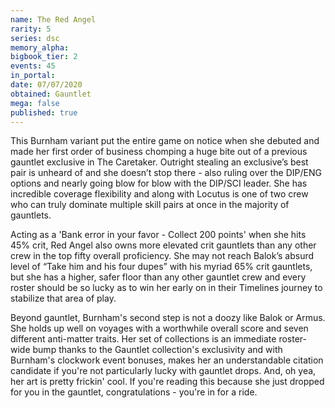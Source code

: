 ```yaml
---
name: The Red Angel
rarity: 5
series: dsc
memory_alpha:
bigbook_tier: 2
events: 45
in_portal:
date: 07/07/2020
obtained: Gauntlet
mega: false
published: true
---
```


This Burnham variant put the entire game on notice when she debuted and made her first order of business chomping a huge bite out of a previous gauntlet exclusive in The Caretaker. Outright stealing an exclusive’s best pair is unheard of and she doesn’t stop there - also ruling over the DIP/ENG options and nearly going blow for blow with the DIP/SCI leader. She has incredible coverage flexibility and along with Locutus is one of two crew who can truly dominate multiple skill pairs at once in the majority of gauntlets.

Acting as a 'Bank error in your favor - Collect 200 points' when she hits 45% crit, Red Angel also owns more elevated crit gauntlets than any other crew in the top fifty overall proficiency. She may not reach Balok’s absurd level of “Take him and his four dupes” with his myriad 65% crit gauntlets, but she has a higher, safer floor than any other gauntlet crew and every roster should be so lucky as to win her early on in their Timelines journey to stabilize that area of play.

Beyond gauntlet, Burnham's second step is not a doozy like Balok or Armus. She holds up well on voyages with a worthwhile overall score and seven different anti-matter traits. Her set of collections is an immediate roster-wide bump thanks to the Gauntlet collection's exclusivity and with Burnham's clockwork event bonuses, makes her an understandable citation candidate if you're not particularly lucky with gauntlet drops. And, oh yea, her art is pretty frickin' cool. If you're reading this because she just dropped for you in the gauntlet, congratulations - you're in for a ride.
